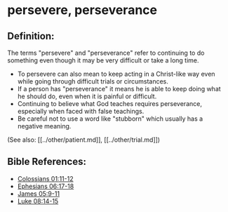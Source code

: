# persevere, perseverance #

## Definition: ##

The terms "persevere" and "perseverance" refer to continuing to do something even though it may be very difficult or take a long time.

* To persevere can also mean to keep acting in a Christ-like way even while going through difficult trials or circumstances.
* If a person has "perseverance" it means he is able to keep doing what he should do, even when it is painful or difficult.
* Continuing to believe what God teaches requires perseverance, especially when faced with false teachings.
* Be careful not to use a word like "stubborn" which usually has a negative meaning.

(See also: [[../other/patient.md]], [[../other/trial.md]])

## Bible References: ##

* [Colossians 01:11-12](en/tn/col/help/01/11)
* [Ephesians 06:17-18](en/tn/eph/help/06/17)
* [James 05:9-11](en/tn/jas/help/05/09)
* [Luke 08:14-15](en/tn/luk/help/08/14)